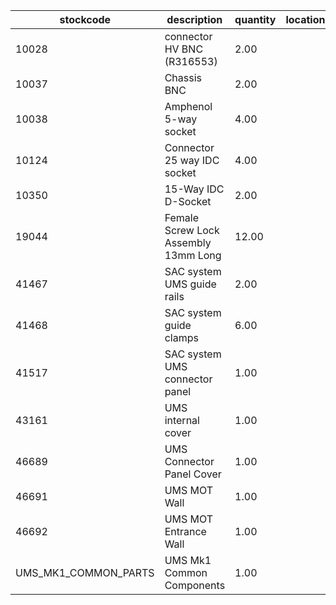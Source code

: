 |stockcode|description|quantity|location|
|---------|-----------|--------|--------|
|10028|connector HV BNC (R316553)|2.00||
|10037|Chassis BNC|2.00||
|10038|Amphenol  5-way socket|4.00||
|10124|Connector 25 way IDC socket|4.00||
|10350|15-Way IDC D-Socket|2.00||
|19044|Female Screw Lock Assembly 13mm Long|12.00||
|41467|SAC system UMS guide rails|2.00||
|41468|SAC system guide clamps|6.00||
|41517|SAC system UMS connector panel|1.00||
|43161|UMS internal cover|1.00||
|46689|UMS Connector Panel Cover|1.00||
|46691|UMS MOT Wall|1.00||
|46692|UMS MOT Entrance Wall|1.00||
|UMS_MK1_COMMON_PARTS|UMS Mk1 Common Components|1.00||
